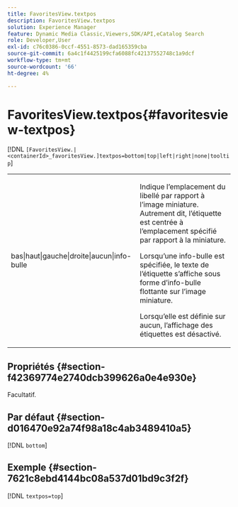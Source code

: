 ```yaml
---
title: FavoritesView.textpos
description: FavoritesView.textpos
solution: Experience Manager
feature: Dynamic Media Classic,Viewers,SDK/API,eCatalog Search
role: Developer,User
exl-id: c76c0386-0ccf-4551-8573-dad165359cba
source-git-commit: 6a4c1f4425199cfa6088fc42137552748c1a9dcf
workflow-type: tm+mt
source-wordcount: '66'
ht-degree: 4%

---
```


# FavoritesView.textpos{#favoritesview-textpos}

[!DNL `[FavoritesView.|<containerId>_favoritesView.]textpos=bottom|top|left|right|none|tooltip`]

<table id="table_2B109D2F91E64B5382B31921C3780FA5"> 
 <tbody> 
  <tr> 
   <td colname="col1"> <p><span class="codeph"> bas|haut|gauche|droite|aucun|info-bulle</span> </p> </td> 
   <td colname="col2"> <p> Indique l’emplacement du libellé par rapport à l’image miniature. Autrement dit, l’étiquette est centrée à l’emplacement spécifié par rapport à la miniature. </p> <p>Lorsqu’une <span class="codeph"> info-bulle</span> est spécifiée, le texte de l’étiquette s’affiche sous forme d’info-bulle flottante sur l’image miniature. </p> <p>Lorsqu’elle est définie sur <span class="codeph"> aucun</span>, l’affichage des étiquettes est désactivé. </p> </td> 
  </tr> 
 </tbody> 
</table>

## Propriétés {#section-f42369774e2740dcb399626a0e4e930e}

Facultatif.

## Par défaut {#section-d016470e92a74f98a18c4ab3489410a5}

[!DNL `bottom`]

## Exemple {#section-7621c8ebd4144bc08a537d01bd9c3f2f}

[!DNL `textpos=top`]

